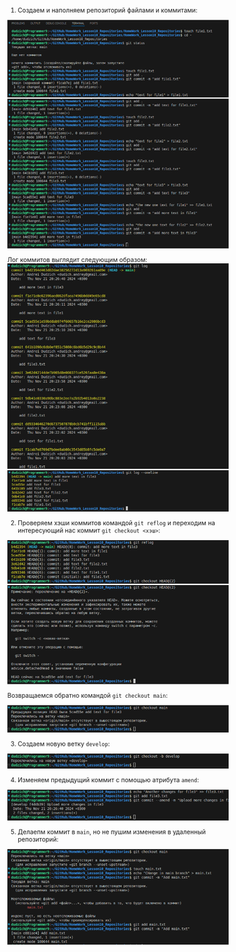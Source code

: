 1. Создаем и наполняем репозиторий файлами и коммитами:

![alt text](image.png)
![alt text](image-1.png)

Лог коммитов выглядит следующим образом:
![alt text](image-4.png)
![alt text](image-3.png)

2. Проверяем хэши коммитов командой `git reflog` и переходим на интересующий нас коммит `git checkout <хэш>`:

![alt text](image-6.png)
![alt text](image-5.png)

Возвращаемся обратно командой `git checkout main`:

![alt text](image-7.png)

3. Создаем новую ветку `develop`:

![alt text](image-8.png)

4. Изменяем предыдущий коммит с помощью атрибута `amend`:

![alt text](image-9.png)

5. Делаепм коммит в `main`, но не пушим изменения в удаленный репозиторий:

![alt text](image-10.png)

